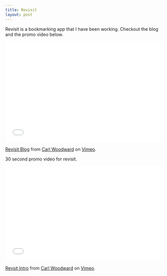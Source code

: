 ```yaml
---
title: Revisit
layout: post
---
```


Revisit is a bookmarking app that I have been working. Checkout the blog and the promo video below.

<iframe src="//player.vimeo.com/video/100396487" width="500" height="319" frameborder="0" webkitallowfullscreen mozallowfullscreen allowfullscreen></iframe> <p><a href="http://vimeo.com/100396487">Revisit Blog</a> from <a href="http://vimeo.com/user8572549">Carl Woodward</a> on <a href="https://vimeo.com">Vimeo</a>.</p>

30 second promo video for revisit.

<iframe src="//player.vimeo.com/video/100377359" width="500" height="301" frameborder="0" webkitallowfullscreen mozallowfullscreen allowfullscreen></iframe> <p><a href="http://vimeo.com/100377359">Revsit Intro</a> from <a href="http://vimeo.com/user8572549">Carl Woodward</a> on <a href="https://vimeo.com">Vimeo</a>.</p>
